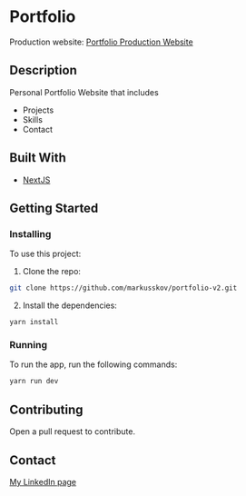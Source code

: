 # Portfolio

Production website:
[Portfolio Production Website](https://portfolio-1ae6yk86s-markusskov.vercel.app/)



## Description

Personal Portfolio Website that includes

- Projects
- Skills
- Contact

## Built With

- [NextJS](https://nextjs.org/)

## Getting Started

### Installing

To use this project:

1. Clone the repo:

```bash
git clone https://github.com/markusskov/portfolio-v2.git
```

2. Install the dependencies:

```
yarn install
```

### Running

To run the app, run the following commands:

```bash
yarn run dev
```

## Contributing

Open a pull request to contribute.

## Contact

[My LinkedIn page](https://no.linkedin.com/in/markusskov)
